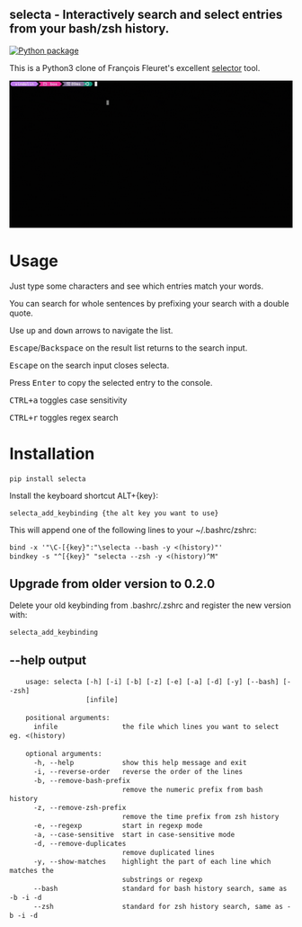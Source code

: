 selecta - Interactively search and select entries from your bash/zsh history.
-----------------------------------------------------------------------------

[![Python package](https://github.com/vindolin/selecta/actions/workflows/python-package.yml/badge.svg?branch=master)](https://github.com/vindolin/selecta/actions/workflows/python-package.yml)

This is a Python3 clone of François Fleuret's excellent [selector](https://fleuret.org/cgi-bin/gitweb/gitweb.cgi?p=selector.git;a=summary) tool.

[![Screencast](https://raw.githubusercontent.com/vindolin/selecta/master/screencast.gif)](https://raw.githubusercontent.com/vindolin/selecta/master/screencast.gif)


Usage
=====
Just type some characters and see which entries match your words.

You can search for whole sentences by prefixing your search with a double quote.

Use <kbd>up</kbd> and <kbd>down</kbd> arrows to navigate the list.

<kbd>Escape</kbd>/<kbd>Backspace</kbd> on the result list returns to the search input.

<kbd>Escape</kbd> on the search input closes selecta.

Press <kbd>Enter</kbd> to copy the selected entry to the console.

<kbd>CTRL+a</kbd> toggles case sensitivity

<kbd>CTRL+r</kbd> toggles regex search

Installation
============

```console
pip install selecta
```
Install the keyboard shortcut ALT+{key}:

```console
selecta_add_keybinding {the alt key you want to use}
```

This will append one of the following lines to your ~/.bashrc/zshrc:

```console
bind -x '"\C-[{key}":"\selecta --bash -y <(history)"'
bindkey -s "^[{key}" "selecta --zsh -y <(history)^M"
```

Upgrade from older version to 0.2.0
-----------------------------------
Delete your old keybinding from .bashrc/.zshrc and register the new version with:
```console
selecta_add_keybinding
```


--help output
-------------

```
    usage: selecta [-h] [-i] [-b] [-z] [-e] [-a] [-d] [-y] [--bash] [--zsh]
                   [infile]

    positional arguments:
      infile                the file which lines you want to select eg. <(history)

    optional arguments:
      -h, --help            show this help message and exit
      -i, --reverse-order   reverse the order of the lines
      -b, --remove-bash-prefix
                            remove the numeric prefix from bash history
      -z, --remove-zsh-prefix
                            remove the time prefix from zsh history
      -e, --regexp          start in regexp mode
      -a, --case-sensitive  start in case-sensitive mode
      -d, --remove-duplicates
                            remove duplicated lines
      -y, --show-matches    highlight the part of each line which matches the
                            substrings or regexp
      --bash                standard for bash history search, same as -b -i -d
      --zsh                 standard for zsh history search, same as -b -i -d
```
